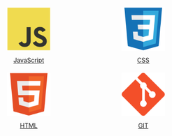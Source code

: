 <div style="display: grid; gap: 20px; width: 100%; grid-template-columns: repeat(2, 1fr);">
  <a href="docs/js" style="display: block; text-align: center;">
    <img src="./icons/javascript-original.svg" height="100" style="display: inline-block; margin-bottom: 10px;">
    <div>JavaScript</div>
  </a>
  <a href="docs/css" style="display: block; text-align: center;">
    <img src="./icons/css3-original.svg" height="100" style="display: inline-block; margin-bottom: 10px;">
    <div>CSS</div>
  </a>
  <a href="docs/html" style="display: block; text-align: center;">
    <img src="./icons/html5-original.svg" height="100" style="display: inline-block; margin-bottom: 10px;">
    <div>HTML</div>
  </a>
  <a href="docs/git" style="display: block; text-align: center;">
    <img src="./icons/git.svg" height="100" style="display: inline-block; margin-bottom: 10px;">
    <div>GIT</div>
  </a>
</div>
